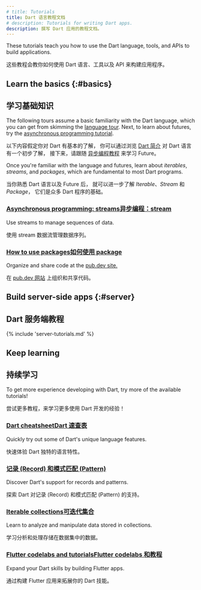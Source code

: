 ```yaml
---
# title: Tutorials
title: Dart 语言教程文档
# description: Tutorials for writing Dart apps.
description: 撰写 Dart 应用的教程文档。
---
```


These tutorials teach you how to use the Dart
language, tools, and APIs to build applications.

这些教程会教你如何使用 Dart 语言、工具以及 API 
来构建应用程序。

## Learn the basics {:#basics}

## 学习基础知识

The following tours assume a basic familiarity with the Dart language,
which you can get from skimming the [language tour](/language).
Next, to learn about futures, try the
[asynchronous programming tutorial](/libraries/async/async-await).

以下内容假定你对 Dart 有基本的了解，
你可以通过浏览 [Dart 简介](/language) 对 Dart 语言有一个初步了解，
接下来，请跟随 [异步编程教程](/libraries/async/async-await) 来学习 Future。

Once you're familiar with the language and futures,
learn about _iterables_, _streams_, and _packages_,
which are fundamental to most Dart programs.

当你熟悉 Dart 语言以及 Future 后，
就可以进一步了解 _Iterable_、_Stream_ 和 _Package_，
它们是众多 Dart 程序的基础。

<div class="card-grid no_toc_section">
  <div class="card">
    <h3><a href="/libraries/async/using-streams">
      <t>Asynchronous programming: streams</t><t>异步编程：stream</t>
    </a></h3>
    <p>Use streams to manage sequences of data.</p>
    <p>使用 stream 数据流管理数据序列。</p>
  </div>
  <div class="card">
    <h3><a href="/guides/packages"><t>How to use packages</t><t>如何使用 package</t></a></h3>
    <p>Organize and share code at the
       <a href="{{site.pub}}">pub.dev site.</a></p>
    <p>在 <a href="{{site.pub}}">pub.dev 网站</a> 上组织和共享代码。</p>
  </div>
</div>


<a id="server-side-dart-tutorials" aria-hidden="true"></a>
## Build server-side apps {:#server}

## Dart 服务端教程

{% include 'server-tutorials.md' %}

<a id="more-tutorials" aria-hidden="true"></a>
## Keep learning

## 持续学习

To get more experience developing with Dart,
try more of the available tutorials!

尝试更多教程，来学习更多使用 Dart 开发的经验！

<div class="card-grid no_toc_section">
  <div class="card">
    <h3><a href="/resources/dart-cheatsheet"><t>Dart cheatsheet</t><t>Dart 速查表</t></a></h3>
    <p>Quickly try out some of Dart's unique language features.</p>
    <p>快速体验 Dart 独特的语言特性。</p>
  </div>
  <div class="card">
    <h3><a href="https://codelabs.developers.google.cn/codelabs/dart-patterns-records?hl=zh-cn#0"><t>记录 (Record) 和模式匹配 (Pattern)</t><t></t></a></h3>
    <p>Discover Dart's support for records and patterns.</p>
    <p>探索 Dart 对记录 (Record) 和模式匹配 (Pattern) 的支持。</p>
  </div>
  <div class="card">
    <h3><a href="{{site.flutter-docs}}/codelabs"><t>Iterable collections</t><t>可迭代集合</t></a></h3>
    <p>Learn to analyze and manipulate data stored in collections.</p>
    <p>学习分析和处理存储在数据集中的数据。</p>
  </div>
  <div class="card">
    <h3><a href="{{site.flutter-docs}}/codelabs"><t>Flutter codelabs and tutorials</t><t>Flutter codelabs 和教程</t></a></h3>
    <p>Expand your Dart skills by building Flutter apps.</p>
    <p>通过构建 Flutter 应用来拓展你的 Dart 技能。</p>
  </div>
</div>
